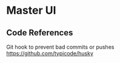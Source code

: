 # Master UI

## Code References

Git hook to prevent bad commits or pushes
https://github.com/typicode/husky